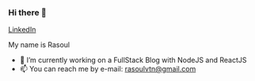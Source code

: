### Hi there 👋
<a href="https://linkedin.com/in/rasoulvtn" class="button big">LinkedIn</a>   

My name is Rasoul
- 🔭 I’m currently working on a FullStack Blog with NodeJS and ReactJS
- 📫 You can reach me by e-mail: rasoulvtn@gmail.com
<!--
**rasoulvatanparast/rasoulvatanparast** is a ✨ _special_ ✨ repository because its `README.md` (this file) appears on your GitHub profile.

Here are some ideas to get you started:

- 🔭 I’m currently working on ...
- 🌱 I’m currently learning ...
- 👯 I’m looking to collaborate on ...
- 🤔 I’m looking for help with ...
- 💬 Ask me about ...
- 📫 How to reach me: ...
- 😄 Pronouns: ...
- ⚡ Fun fact: ...
-->
